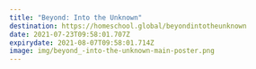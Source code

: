 ```yaml
---
title: "Beyond: Into the Unknown"
destination: https://homeschool.global/beyondintotheunknown
date: 2021-07-23T09:58:01.707Z
expirydate: 2021-08-07T09:58:01.714Z
image: img/beyond_-into-the-unknown-main-poster.png
---
```

